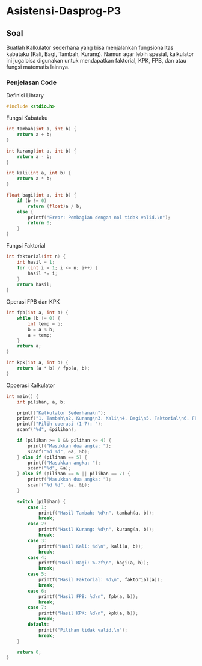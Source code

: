 # Asistensi-Dasprog-P3
## Soal 
Buatlah Kalkulator sederhana yang bisa menjalankan fungsionalitas kabataku (Kali, Bagi, Tambah, Kurang). Namun agar lebih spesial, kalkulator ini juga bisa digunakan untuk mendapatkan faktorial, KPK, FPB, dan atau fungsi matematis lainnya.
### Penjelasan Code 

Definisi Library 
```c
#include <stdio.h>
```
Fungsi Kabataku 
```c
int tambah(int a, int b) {
    return a + b;
}

int kurang(int a, int b) {
    return a - b;
}

int kali(int a, int b) {
    return a * b;
}

float bagi(int a, int b) {
    if (b != 0)
        return (float)a / b;
    else {
        printf("Error: Pembagian dengan nol tidak valid.\n");
        return 0;
    }
}
```
Fungsi Faktorial 
```c
int faktorial(int n) {
    int hasil = 1;
    for (int i = 1; i <= n; i++) {
        hasil *= i;
    }
    return hasil;
}
```
Operasi FPB dan KPK 
```c
int fpb(int a, int b) {
    while (b != 0) {
        int temp = b;
        b = a % b;
        a = temp;
    }
    return a;
}

int kpk(int a, int b) {
    return (a * b) / fpb(a, b);
}
```
Opoerasi Kalkulator 
```c
int main() {
    int pilihan, a, b;

    printf("Kalkulator Sederhana\n");
    printf("1. Tambah\n2. Kurang\n3. Kali\n4. Bagi\n5. Faktorial\n6. FPB\n7. KPK\n");
    printf("Pilih operasi (1-7): ");
    scanf("%d", &pilihan);

    if (pilihan >= 1 && pilihan <= 4) {
        printf("Masukkan dua angka: ");
        scanf("%d %d", &a, &b);
    } else if (pilihan == 5) {
        printf("Masukkan angka: ");
        scanf("%d", &a);
    } else if (pilihan == 6 || pilihan == 7) {
        printf("Masukkan dua angka: ");
        scanf("%d %d", &a, &b);
    }

    switch (pilihan) {
        case 1:
            printf("Hasil Tambah: %d\n", tambah(a, b));
            break;
        case 2:
            printf("Hasil Kurang: %d\n", kurang(a, b));
            break;
        case 3:
            printf("Hasil Kali: %d\n", kali(a, b));
            break;
        case 4:
            printf("Hasil Bagi: %.2f\n", bagi(a, b));
            break;
        case 5:
            printf("Hasil Faktorial: %d\n", faktorial(a));
            break;
        case 6:
            printf("Hasil FPB: %d\n", fpb(a, b));
            break;
        case 7:
            printf("Hasil KPK: %d\n", kpk(a, b));
            break;
        default:
            printf("Pilihan tidak valid.\n");
            break;
    }

    return 0;
}
```
